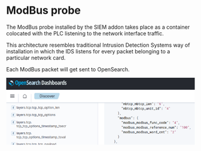 # ModBus probe

The ModBus probe installed by the SIEM addon takes place as a container colocated with the PLC listening to the network interface traffic.

This architecture resembles traditional Intrusion Detection Systems way of installation in which the IDS listens for every packet belonging to a particular network card.

Each ModBus packet will get sent to OpenSearch.

![ModBus data shown in OpenSearch](../images/modbus-siem.png)
